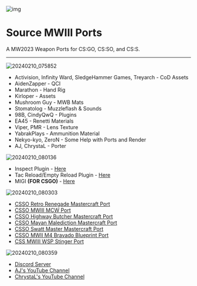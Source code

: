 
![img](https://media.discordapp.net/attachments/1199941050672873482/1200109361448632470/6c9c06eda82e14f709e415e243b20241.png?ex=65c4fbf0&is=65b286f0&hm=f3ebe39f1aec299eda0514f24e7bb4849adbaae260c09f3b0e257e038e46b784&)
# Source MWIII Ports

A MW2023 Weapon Ports for CS:GO, CS:SO, and CS:S.

---

![20240210_075852](https://github.com/chrystal42/Source-MWIII-Ports/assets/117550504/a5a607dd-7624-4175-851c-240368f772d8)

- Activision, Infinity Ward, SledgeHammer Games, Treyarch - CoD Assets
- AidenZapper - QCI
- Marathon - Hand Rig
- Kirloper - Assets
- Mushroom Guy - MWB Mats
- Stomatolog - Muzzleflash & Sounds
- 98B, CindyQwQ - Plugins
- EA45 - Renetti Materials
- Viper, PMR - Lens Texture
- YabrakPlays - Ammunition Material
- Nekyo-kyo, ZeroN - Some Help with Ports and Render
- AJ, ChrystaL - Porter

![20240210_080136](https://github.com/chrystal42/Source-MWIII-Ports/assets/117550504/a798bf2b-a678-4aad-b038-fcde37ca91c5)
- Inspect Plugin - [Here](https://youtu.be/b19fUunoKbI?si=J1_R93pw54zSXxuw)
- Tac Reload/Empty Reload Plugin - [Here](https://drive.google.com/file/d/12aHkhulCaZLIfYGat2KvmFCLhTx0_YSI/view)
- MIGI __(FOR CSGO)__ - [Here](https://www.youtube.com/redirect?event=video_description&redir_token=QUFFLUhqbTdzUVd3LTNLM3VEUlQ0WC15T3BWRlVvQ2xJQXxBQ3Jtc0trOEJrdjJzcDJGa3FvVWFKWjdpeGJpTTdzUFRNS0g3LW5uUkxYdFFLTTQtNUxCUlZ5T0trNVhva1hjZmZIczJNME8yTVFCNXNNVE1NWGtvcHQzcmtRbXFFVE1kRUNzaXRFS2hiTVRUUmlSMGVtcGdzYw&q=https%3A%2F%2Fgithub.com%2FZooLSmith%2FMIGI3%2Fraw%2Fmain%2Fmigi.exe&v=3GU0Ws8_CRg)

![20240210_080303](https://github.com/chrystal42/Source-MWIII-Ports/assets/117550504/c9161b13-fd32-4bfe-83d1-f6b147b87f1c)
- [CSSO Retro Renegade Mastercraft Port](https://youtu.be/VtkqLDLHasg?si=VyxISVmRvXP1dMcO)
- [CSSO MWIII MCW Port](https://youtu.be/g-2PuZ7jWrA?si=3JTsDpI2W6w9eVtk)
- [CSSO Highway Butcher Mastercraft Port](https://youtu.be/plyxbfeXJh0?si=wxat_m8MOJwSlhdd)
- [CSSO Mayan Malediction Mastercraft Port](https://youtu.be/8ZeyXB9DEao?si=vVRvLVZjnY0NJ2cB)
- [CSSO Swatt Master Mastercraft Port](https://youtu.be/s7kE4UwB91E?si=35z-3MTDGXj4Qu03)
- [CSSO MWII M4 Bravado Blueprint Port](https://youtu.be/XSZBPoRfhRo?si=tGuMKhalv0abP4ns)
- [CSS MWIII WSP Stinger Port](https://youtu.be/FOw4uOrJ4_I?si=Y71Uadu_xPE9tQy6)

![20240210_080359](https://github.com/chrystal42/Source-MWIII-Ports/assets/117550504/d9790ae4-26d2-4b26-bb6e-21b985a1d147)
- [Discord Server](https://discord.com/invite/MQ6nUBZAxH)
- [AJ's YouTube Channel](https://youtube.com/@aj.semodel?si=YEJtDsz2E5KfqmSu)
- [ChrystaL's YouTube Channel](https://youtube.com/@chry7?si=ufy65GJBm8umwGm0)

